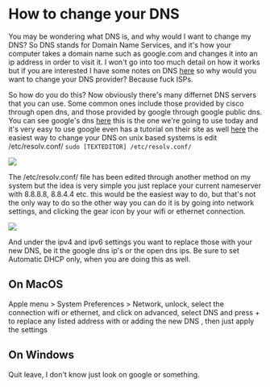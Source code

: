 # How to change your DNS

You may be wondering what DNS is, and why would I want to change my DNS? So DNS stands for Domain Name Services, and it's how your computer takes a domain name such as google.com and changes it into an ip address in order to visit it. I won't go into too much detail on how it works but if you are interested I have some notes on DNS [here](https://github.com/logan-lieou/Cyber_Notes/blob/master/Networking/OSIModel/ApplicationLayer/DNS.md) so why would you want to change your DNS provider? Because fuck ISPs.

So how do you do this? Now obviously there's many differnet DNS servers that you can use. Some common ones include those provided by cisco through open dns, and those provided by google through google public dns. You can see google's dns [here](https://developers.google.com/speed/public-dns/) this is the one we're going to use today and it's very easy to use google even has a tutorial on their site as well [here](https://developers.google.com/speed/public-dns/docs/using) the easiest way to change your DNS on unix based systems is edit /etc/resolv.conf/ `sudo [TEXTEDITOR] /etc/resolv.conf/` 

![](images/nameserver.png)

The /etc/resolv.conf/ file has been edited through another method on my system but the idea is very simple you just replace your current nameserver with 8.8.8.8, 8.8.4.4 etc. this would be the easiest way to do, but that's not the only way to do so the other way you can do it is by going into network settings, and clicking the gear icon by your wifi or ethernet connection.

![](images/settings_dns.png)

And under the ipv4 and ipv6 settings you want to replace those with your new DNS, be it the google dns ip's or the open dns ips. Be sure to set Automatic DHCP only, when you are doing this as well.

## On MacOS

Apple menu > System Preferences > Network, unlock, select the connection wifi or ethernet, and click on advanced, select DNS and press + to replace any listed address with or adding the new DNS , then just apply the settings

## On Windows

Quit leave, I don't know just look on google or something.
